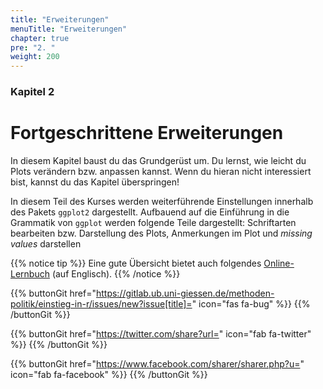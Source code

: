 ```yaml
---
title: "Erweiterungen"
menuTitle: "Erweiterungen"
chapter: true
pre: "2. "
weight: 200
---
```


### Kapitel 2

# Fortgeschrittene Erweiterungen
In diesem Kapitel baust du das Grundgerüst um. Du lernst, wie leicht du Plots verändern bzw. anpassen kannst. Wenn du hieran nicht interessiert bist, kannst du das Kapitel überspringen! 

In diesem Teil des Kurses werden weiterführende Einstellungen innerhalb des Pakets `ggplot2` dargestellt. Aufbauend auf die Einführung in die Grammatik von `ggplot` werden folgende Teile dargestellt: Schriftarten bearbeiten bzw. Darstellung des Plots, Anmerkungen im Plot und *missing values* darstellen

{{% notice tip %}}
Eine gute Übersicht bietet auch folgendes [Online-Lernbuch](https://r-graphics.org) (auf Englisch). 
{{% /notice %}}

{{% buttonGit href="https://gitlab.ub.uni-giessen.de/methoden-politik/einstieg-in-r/issues/new?issue[title]=" icon="fas fa-bug" %}} {{% /buttonGit %}} 

{{% buttonGit href="https://twitter.com/share?url=" icon="fab fa-twitter" %}} {{% /buttonGit %}}

{{% buttonGit href="https://www.facebook.com/sharer/sharer.php?u=" icon="fab fa-facebook" %}} {{% /buttonGit %}}